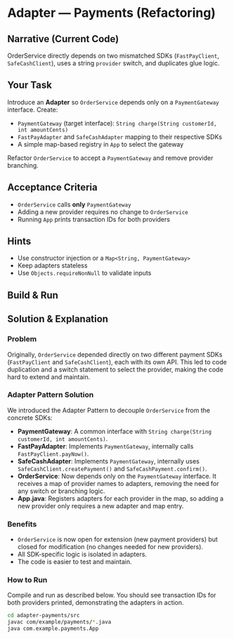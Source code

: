 # Adapter — Payments (Refactoring)

## Narrative (Current Code)
OrderService directly depends on two mismatched SDKs (`FastPayClient`, `SafeCashClient`), uses a string `provider` switch, and duplicates glue logic.

## Your Task
Introduce an **Adapter** so `OrderService` depends only on a `PaymentGateway` interface. Create:
- `PaymentGateway` (target interface): `String charge(String customerId, int amountCents)`
- `FastPayAdapter` and `SafeCashAdapter` mapping to their respective SDKs
- A simple map-based registry in `App` to select the gateway

Refactor `OrderService` to accept a `PaymentGateway` and remove provider branching.

## Acceptance Criteria
- `OrderService` calls **only** `PaymentGateway`
- Adding a new provider requires no change to `OrderService`
- Running `App` prints transaction IDs for both providers

## Hints
- Use constructor injection or a `Map<String, PaymentGateway>`
- Keep adapters stateless
- Use `Objects.requireNonNull` to validate inputs

## Build & Run
## Solution & Explanation

### Problem
Originally, `OrderService` depended directly on two different payment SDKs (`FastPayClient` and `SafeCashClient`), each with its own API. This led to code duplication and a switch statement to select the provider, making the code hard to extend and maintain.

### Adapter Pattern Solution
We introduced the Adapter Pattern to decouple `OrderService` from the concrete SDKs:

- **PaymentGateway**: A common interface with `String charge(String customerId, int amountCents)`.
- **FastPayAdapter**: Implements `PaymentGateway`, internally calls `FastPayClient.payNow()`.
- **SafeCashAdapter**: Implements `PaymentGateway`, internally uses `SafeCashClient.createPayment()` and `SafeCashPayment.confirm()`.
- **OrderService**: Now depends only on the `PaymentGateway` interface. It receives a map of provider names to adapters, removing the need for any switch or branching logic.
- **App.java**: Registers adapters for each provider in the map, so adding a new provider only requires a new adapter and map entry.

### Benefits
- `OrderService` is now open for extension (new payment providers) but closed for modification (no changes needed for new providers).
- All SDK-specific logic is isolated in adapters.
- The code is easier to test and maintain.

### How to Run
Compile and run as described below. You should see transaction IDs for both providers printed, demonstrating the adapters in action.
```bash
cd adapter-payments/src
javac com/example/payments/*.java
java com.example.payments.App
```
